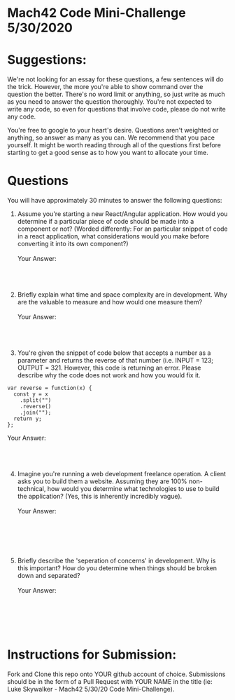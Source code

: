 # Mach42 Code Mini-Challenge 5/30/2020

# Suggestions:
We're not looking for an essay for these questions, a few sentences will do the trick. However, the more you're able to show command over the question the better. There's no word limit or anything, so just write as much as you need to answer the question thoroughly. You're not expected to write any code, so even for questions that involve code, please do not write any code. 

You're free to google to your heart's desire. Questions aren't weighted or anything, so answer as many as you can. We recommend that you pace yourself. It might be worth reading through all of the questions first before starting to get a good sense as to how you want to allocate your time. 


# Questions
You will have approximately 30 minutes to answer the following questions:

1. Assume you're starting a new React/Angular application. How would you determine if a particular piece of code should be made into a component or not? (Worded differently: For an particular snippet of code in a react application, what considerations would you make before converting it into its own component?) <br/><br/>
Your Answer:
<br/><br/>
<br/><br/>

2. Briefly explain what time and space complexity are in development. Why are the valuable to measure and how would one measure them?<br/><br/>
Your Answer:
<br/><br/>
<br/><br/>

3. You're given the snippet of code below that accepts a number as a parameter and returns the reverse of that number (i.e. INPUT = 123; OUTPUT = 321. However, this code is returning an error. Please describe why the code does not work and how you would fix it. 
```
var reverse = function(x) {
  const y = x
    .split("")
    .reverse()
    .join("");
  return y;
};
```
Your Answer:
<br/><br/>
<br/><br/>

4. Imagine you're running a web development freelance operation. A client asks you to build them a website. Assuming they are 100% non-technical, how would you determine what technologies to use to build the application? (Yes, this is inherently incredibly vague).<br/><br/>
Your Answer:

<br/><br/>
<br/><br/>

5. Briefly describe the 'seperation of concerns' in development. Why is this important? How do you determine when things should be broken down and separated? <br/><br/>
Your Answer: 

<br/><br/>
<br/><br/>

# Instructions for Submission:
Fork and Clone this repo onto YOUR github account of choice.
Submissions should be in the form of a Pull Request with YOUR NAME in the title (ie: Luke Skywalker - Mach42 5/30/20 Code Mini-Challenge).

